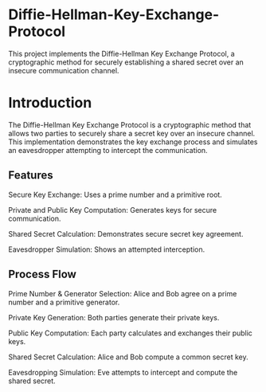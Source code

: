 # Diffie-Hellman-Key-Exchange-Protocol
This project implements the Diffie-Hellman Key Exchange Protocol, a cryptographic method for securely establishing a shared secret over an insecure communication channel.

# Introduction

The Diffie-Hellman Key Exchange Protocol is a cryptographic method that allows two parties to securely share a secret key over an insecure channel. This implementation demonstrates the key exchange process and simulates an eavesdropper attempting to intercept the communication.

## Features

Secure Key Exchange: Uses a prime number and a primitive root.

Private and Public Key Computation: Generates keys for secure communication.

Shared Secret Calculation: Demonstrates secure secret key agreement.

Eavesdropper Simulation: Shows an attempted interception.

## Process Flow

Prime Number & Generator Selection: Alice and Bob agree on a prime number and a primitive generator.

Private Key Generation: Both parties generate their private keys.

Public Key Computation: Each party calculates and exchanges their public keys.

Shared Secret Calculation: Alice and Bob compute a common secret key.

Eavesdropping Simulation: Eve attempts to intercept and compute the shared secret.

